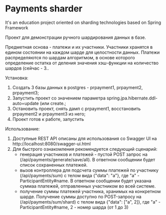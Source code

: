 # Payments sharder
It's an education project oriented on sharding technologies based on Spring Framework

Проект для демонстрации ручного шардирования данных в базе. 

Предметная основа - платежи и их участники.
Участники хранятся в едином состоянии на каждом шарде для целостности данных. 
Платежи распределяются по шардам алгоритмом, в основе которого определение остатка от деления значения хэш-функции на количество шардов (сейчас - 3..

Установка:
1. Создать 3 базы данных в postgres - prpayment1, prpayment2, prpayment3;
2. Запустить проект со значением параметра spring.jpa.hibernate.ddl-auto=update (или create.;
3. Остановить проект, снять дамп с prpayment1, восстановить prpayment2 и prpayment3 из него;
4. Проект готов к работе, запустить

Использование:
1. Доступные REST API описаны для использования со Swagger UI на http://localhost:8080/swagger-ui.html
2. Для быстрого ознакомления рекомендуется следующий сценарий:
    - генерация участников и платежей - пустой POST запрос на (/api/payments/generate/save/all). В ответном сообщении будет список сохраненных платежей.
    - вызов контроллера для подсчета суммы платежей по участнику (/api/payments/sum) с телом вида {"data": "a"}, где "a" - ParticipantEntity#name. В ответном сообщении будет указана суммаа платежей, отправленных участником во всей системе.
    - получение суммы платежей участника, хранимых на конкретном шарде. Получение суммы доступно по POST-запросу на (/api/payments/sum/shard) с телом вида {"data": ["a", 2]}, где "a" - ParticipantEntity#name, 2 - номер шарда (от 1 до 3)